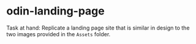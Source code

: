 # odin-landing-page

Task at hand: Replicate a landing page site that is similar in design to the two images provided in the `Assets` folder.
